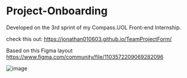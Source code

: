 # Project-Onboarding
Developed on the 3rd sprint of my Compass.UOL Front-end Internship.

check this out: https://jonathan010603.github.io/TeamProjectForm/

Based on this Figma layout https://www.figma.com/community/file/1103572209069282096

![image](https://user-images.githubusercontent.com/76676185/180670250-40f3b767-a621-430c-991f-8ccaca6043da.png)
